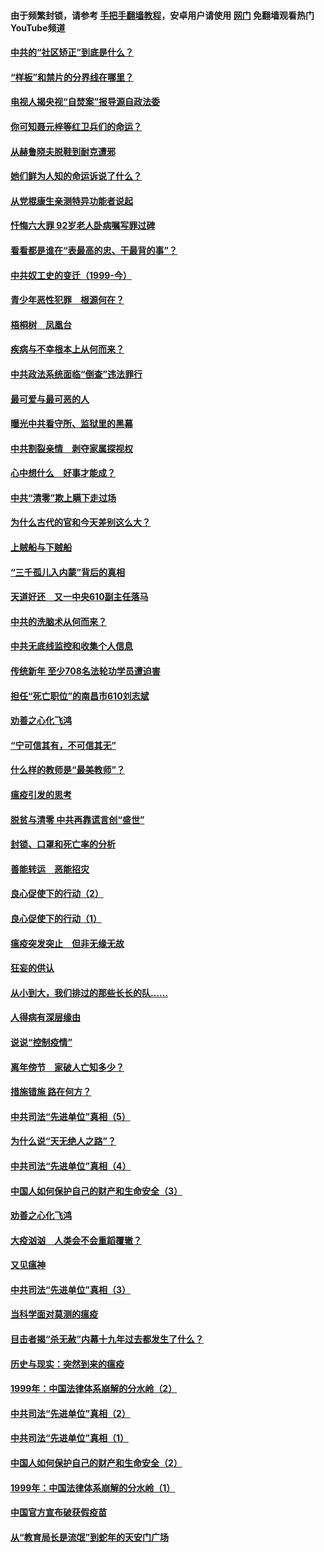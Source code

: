 #### 由于频繁封锁，请参考 [手把手翻墙教程](https://github.com/gfw-breaker/guides/wiki/)，安卓用户请使用 [网门](https://github.com/gfw-breaker/nogfw/blob/master/dl.md?t=04081701) 免翻墙观看热门YouTube频道 

#### [中共的“社区矫正”到底是什么？](../pages/19/422870.md?t=04081701) 

#### [“样板”和禁片的分界线在哪里？](../pages/19/422704.md?t=04081701) 

#### [电视人揭央视“自焚案”报导源自政法委](../pages/19/422770.md?t=04081701) 

#### [你可知聂元梓等红卫兵们的命运？](../pages/19/422848.md?t=04081701) 

#### [从赫鲁晓夫脱鞋到耐克遭邪](../pages/19/422826.md?t=04081701) 

#### [她们鲜为人知的命运诉说了什么？](../pages/19/422754.md?t=04081701) 

#### [从党棍康生亲测特异功能者说起](../pages/19/422657.md?t=04081701) 

#### [忏悔六大罪 92岁老人卧病嘱写罪过碑](../pages/19/422750.md?t=04081701) 

#### [看看都是谁在“表最高的忠、干最背的事”？](../pages/19/422703.md?t=04081701) 

#### [中共奴工史的变迁（1999-今）](../pages/19/422656.md?t=04081701) 

#### [青少年恶性犯罪　根源何在？](../pages/19/422449.md?t=04081701) 

#### [梧桐树　凤凰台](../pages/19/422442.md?t=04081701) 

#### [疾病与不幸根本上从何而来？](../pages/19/422438.md?t=04081701) 

#### [中共政法系统面临“倒查”违法罪行](../pages/19/422497.md?t=04081701) 

#### [最可爱与最可恶的人](../pages/19/422448.md?t=04081701) 

#### [曝光中共看守所、监狱里的黑幕](../pages/19/422390.md?t=04081701) 

#### [中共割裂亲情　剥夺家属探视权](../pages/19/422364.md?t=04081701) 

#### [心中想什么　好事才能成？](../pages/19/422318.md?t=04081701) 

#### [中共“清零”欺上瞒下走过场](../pages/19/422306.md?t=04081701) 

#### [为什么古代的官和今天差别这么大？](../pages/19/422228.md?t=04081701) 

#### [上贼船与下贼船](../pages/19/422276.md?t=04081701) 

#### [“三千孤儿入内蒙”背后的真相](../pages/19/422229.md?t=04081701) 

#### [天道好还　又一中央610副主任落马](../pages/19/422155.md?t=04081701) 

#### [中共的洗脑术从何而来？](../pages/19/422154.md?t=04081701) 

#### [中共无底线监控和收集个人信息](../pages/19/422039.md?t=04081701) 

#### [传统新年 至少708名法轮功学员遭迫害](../pages/19/421946.md?t=04081701) 

#### [担任“死亡职位”的南昌市610刘志斌](../pages/19/421957.md?t=04081701) 

#### [劝善之心化飞鸿](../pages/19/421164.md?t=04081701) 

#### [“宁可信其有，不可信其无”](../pages/19/421691.md?t=04081701) 

#### [什么样的教师是“最美教师”？](../pages/19/421755.md?t=04081701) 

#### [瘟疫引发的思考](../pages/19/421594.md?t=04081701) 

#### [脱贫与清零 中共再靠谎言创“盛世”](../pages/19/421590.md?t=04081701) 

#### [封锁、口罩和死亡率的分析](../pages/19/421495.md?t=04081701) 

#### [善能转运　恶能招灾](../pages/19/421334.md?t=04081701) 

#### [良心促使下的行动（2）](../pages/19/421361.md?t=04081701) 

#### [良心促使下的行动（1）](../pages/19/421302.md?t=04081701) 

#### [瘟疫突发突止　但非无缘无故](../pages/19/421281.md?t=04081701) 

#### [狂妄的供认](../pages/19/421199.md?t=04081701) 

#### [从小到大，我们排过的那些长长的队……](../pages/19/421243.md?t=04081701) 

#### [人得病有深层缘由](../pages/19/420864.md?t=04081701) 

#### [说说“控制疫情”](../pages/19/420831.md?t=04081701) 

#### [离年傍节　家破人亡知多少？](../pages/19/420563.md?t=04081701) 

#### [措施错施  路在何方？](../pages/19/420076.md?t=04081701) 

#### [中共司法“先进单位”真相（5）](../pages/19/419453.md?t=04081701) 

#### [为什么说“天无绝人之路”？](../pages/19/419618.md?t=04081701) 

#### [中共司法“先进单位”真相（4）](../pages/19/419452.md?t=04081701) 

#### [中国人如何保护自己的财产和生命安全（3）](../pages/19/419405.md?t=04081701) 

#### [劝善之心化飞鸿](../pages/19/418758.md?t=04081701) 

#### [大疫汹汹　人类会不会重蹈覆辙？](../pages/19/419691.md?t=04081701) 

#### [又见瘟神](../pages/19/419225.md?t=04081701) 

#### [中共司法“先进单位”真相（3）](../pages/19/419451.md?t=04081701) 

#### [当科学面对莫测的瘟疫](../pages/19/419625.md?t=04081701) 

#### [目击者揭“杀无赦”内幕十九年过去都发生了什么？](../pages/19/419617.md?t=04081701) 

#### [历史与现实：突然到来的瘟疫](../pages/19/419619.md?t=04081701) 

#### [1999年：中国法律体系崩解的分水岭（2）](../pages/19/419455.md?t=04081701) 

#### [中共司法“先进单位”真相（2）](../pages/19/419450.md?t=04081701) 

#### [中共司法“先进单位”真相（1）](../pages/19/419449.md?t=04081701) 

#### [中国人如何保护自己的财产和生命安全（2）](../pages/19/419404.md?t=04081701) 

#### [1999年：中国法律体系崩解的分水岭（1）](../pages/19/419454.md?t=04081701) 

#### [中国官方宣布破获假疫苗](../pages/19/419504.md?t=04081701) 

#### [从“教育局长是流氓”到蛇年的天安门广场](../pages/19/419470.md?t=04081701) 

